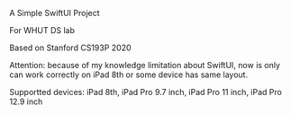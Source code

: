 A Simple SwiftUI Project 

For WHUT DS lab

Based on Stanford CS193P 2020

Attention: because of my knowledge limitation about SwiftUI, now is only can work correctly on iPad 8th or some device has same layout.

Supportted devices: iPad 8th, iPad Pro 9.7 inch, iPad Pro 11 inch, iPad Pro 12.9 inch

